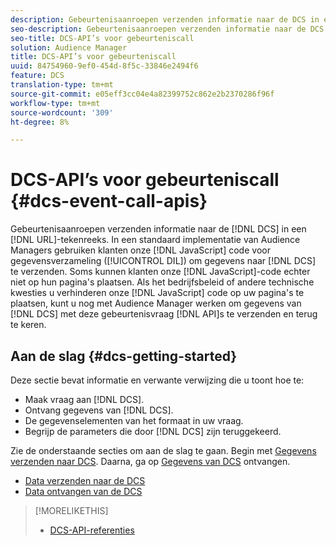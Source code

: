 ```yaml
---
description: Gebeurtenisaanroepen verzenden informatie naar de DCS in een URL-tekenreeks. In een gebruikelijke implementatie van Audience Managers gebruiken klanten onze JavaScript-code voor gegevensverzameling (DIL) om gegevens naar de DCS te verzenden. Soms kunnen klanten echter onze JavaScript-code niet op hun pagina's plaatsen. Als het bedrijfsbeleid of andere technische problemen u verhinderen onze code JavaScript op uw pagina's te plaatsen, kunt u nog met Audience Manager werken om gegevens van DCS met deze gebeurtenisvraag APIs te verzenden en terug te keren.
seo-description: Gebeurtenisaanroepen verzenden informatie naar de DCS in een URL-tekenreeks. In een gebruikelijke implementatie van Audience Managers gebruiken klanten onze JavaScript-code voor gegevensverzameling (DIL) om gegevens naar de DCS te verzenden. Soms kunnen klanten echter onze JavaScript-code niet op hun pagina's plaatsen. Als het bedrijfsbeleid of andere technische problemen u verhinderen onze code JavaScript op uw pagina's te plaatsen, kunt u nog met Audience Manager werken om gegevens van DCS met deze gebeurtenisvraag APIs te verzenden en terug te keren.
seo-title: DCS-API’s voor gebeurteniscall
solution: Audience Manager
title: DCS-API’s voor gebeurteniscall
uuid: 84754960-9ef0-454d-8f5c-33846e2494f6
feature: DCS
translation-type: tm+mt
source-git-commit: e05eff3cc04e4a82399752c862e2b2370286f96f
workflow-type: tm+mt
source-wordcount: '309'
ht-degree: 8%

---
```



# DCS-API’s voor gebeurteniscall {#dcs-event-call-apis}

Gebeurtenisaanroepen verzenden informatie naar de [!DNL DCS] in een [!DNL URL]-tekenreeks. In een standaard implementatie van Audience Managers gebruiken klanten onze [!DNL JavaScript] code voor gegevensverzameling ([!UICONTROL DIL]) om gegevens naar [!DNL DCS] te verzenden. Soms kunnen klanten onze [!DNL JavaScript]-code echter niet op hun pagina&#39;s plaatsen. Als het bedrijfsbeleid of andere technische kwesties u verhinderen onze [!DNL JavaScript] code op uw pagina&#39;s te plaatsen, kunt u nog met Audience Manager werken om gegevens van [!DNL DCS] met deze gebeurtenisvraag [!DNL API]s te verzenden en terug te keren.

## Aan de slag {#dcs-getting-started}

Deze sectie bevat informatie en verwante verwijzing die u toont hoe te:

* Maak vraag aan [!DNL DCS].
* Ontvang gegevens van [!DNL DCS].
* De gegevenselementen van het formaat in uw vraag.
* Begrijp de parameters die door [!DNL DCS] zijn teruggekeerd.

Zie de onderstaande secties om aan de slag te gaan. Begin met [Gegevens verzenden naar DCS](../../../api/dcs-intro/dcs-event-calls/dcs-url-send.md). Daarna, ga op [Gegevens van DCS](../../../api/dcs-intro/dcs-event-calls/dcs-url-receive.md) ontvangen.

* [Data verzenden naar de DCS](dcs-url-send.md)
* [Data ontvangen van de DCS](dcs-url-receive.md)

>[!MORELIKETHIS]
>
>* [DCS-API-referenties ](../../../api/dcs-intro/dcs-api-reference/dcs-api-methods.md)

